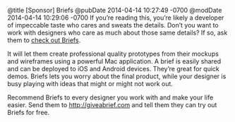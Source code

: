 @title [Sponsor] Briefs
@pubDate 2014-04-14 10:27:49 -0700
@modDate 2014-04-14 10:29:06 -0700
If you’re reading this, you’re likely a developer of impeccable taste who cares and sweats the details. Don’t you want to work with designers who care as much about those same details? If so, ask them to <a href="http://giveabrief.com/">check out Briefs</a>.

It will let them create professional quality prototypes from their mockups and wireframes using a powerful Mac application. A brief is easily shared and can be deployed to iOS and Android devices. They’re great for quick demos. Briefs lets you worry about the final product, while your designer is busy playing with ideas that might or might not work out.

Recommend Briefs to every designer you work with and make your life easier. Send them to <a href="http://giveabrief.com/">http://giveabrief.com</a> and tell them they can try out Briefs for free.

